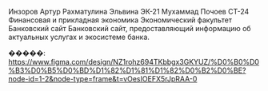 Инзоров Артур
Рахматулина Эльвина 
ЭК-21 Мухаммад Почоев СТ-24
Финансовая и прикладная экономика
Экономический факультет
Банковский сайт
Банковский сайт, предоставляющий информацию об актуальных услугах и экосистеме банка. 

�����: https://www.figma.com/design/NZ1rohz694TKbbgx3GKYUZ/%D0%B0%D0%B3%D0%B5%D0%BD%D1%82%D1%81%D1%82%D0%B2%D0%BE?node-id=1-2&node-type=frame&t=vOesIOEFX5rJpRAA-0

